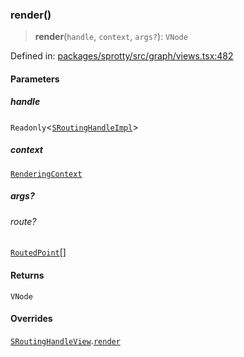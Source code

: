 
### render()

> **render**(`handle`, `context`, `args?`): `VNode`

Defined in: [packages/sprotty/src/graph/views.tsx:482](https://github.com/eclipse-sprotty/sprotty/blob/f9b2433481cc27a1ac0c92d525a92039ae7f6c76/packages/sprotty/src/graph/views.tsx#L482)

#### Parameters

##### handle

`Readonly`\<[`SRoutingHandleImpl`](../Class.SRoutingHandleImpl)\>

##### context

[`RenderingContext`](../Interface.RenderingContext)

##### args?

###### route?

[`RoutedPoint`](../Interface.RoutedPoint)[]

#### Returns

`VNode`

#### Overrides

[`SRoutingHandleView`](../Class.SRoutingHandleView).[`render`](../Class.SRoutingHandleView.md#render)
